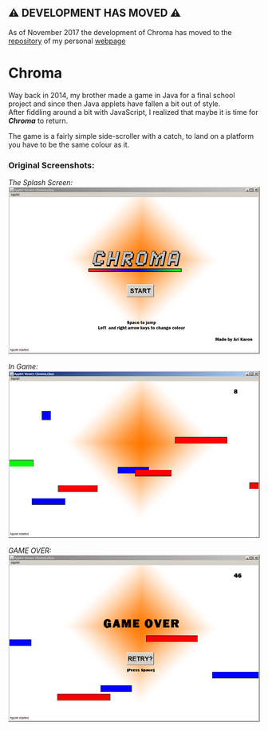 ## :warning: **DEVELOPMENT HAS MOVED** :warning:
As of November 2017 the development of Chroma has moved to the [repository](https://github.com/jaykaron/jaykaron.github.io/tree/master/projects/chroma) of my personal [webpage](https://jaykaron.github.io)

# Chroma

Way back in 2014, my brother made a game in Java for a final school project and since then Java applets have fallen a bit out of style. <br>
After fiddling around a bit with JavaScript, I realized that maybe it is time for __*Chroma*__ to return.

The game is a fairly simple side-scroller with a catch, to land on a platform you have to be the same colour as it.

### Original Screenshots:

*The Splash Screen:*
<br>
![Original Splash Screen](https://github.com/jaykaron/ChromaJSPort/blob/master/OldPics/title.PNG "Original Splash Screen")

*In Game:*
<br>
![Original Splash Screen](https://github.com/jaykaron/ChromaJSPort/blob/master/OldPics/midgame.png "Original Splash Screen")

*GAME OVER:*
<br>
![GAME OVER Screen](https://github.com/jaykaron/ChromaJSPort/blob/master/OldPics/gameover.png "GAME OVER")
